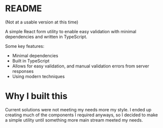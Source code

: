 # README #

(Not at a usable version at this time)

A simple React form utility to enable easy validation with minimal dependencies and written in TypeScript.

Some key features:
- Minimal dependencies
- Built in TypeScript
- Allows for easy validation, and manual validation errors from server responses
- Using modern techniques

# Why I built this

Current solutions were not meeting my needs more my style. I ended up creating much of the components I required anyways, so I decided to make a simple utility until something more main stream meeted my needs.